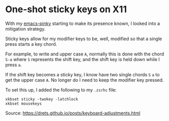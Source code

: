 # One-shot sticky keys on X11

With my [emacs-pinky](https://www.reddit.com/r/emacs/comments/44c0ed/emacs_pinky/) starting to make its presence known, I looked into a mitigation strategy.

Sticky keys allow for my modifier keys to be, well, modified so that a single press starts a key chord.

For example, to write and upper case `A`, normally this is done with the chord `S-a` where `S` represents the shift key, and the shift key is held down while I press `a`.

If the shift key becomes a sticky key, I know have two single chords `S` `a` to get the upper case `A`. No longer do I need to keep the modifier key pressed.

To set this up, I added the following to my `.zsrhc` file:
```
xkbset sticky -twokey -latchlock
xkbset mousekeys
```

Source: https://drets.github.io/posts/keyboard-adjustments.html
